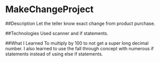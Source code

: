 # MakeChangeProject

##Description
	Let the teller know exact change from product purchase.

##Technologies Used
	scanner and if statements.

##What I Learned
	To multiply by 100 to not get a super long decimal number. I also learned to 	use the fall through concept with numerous if statements instead of using 		else if statements.

